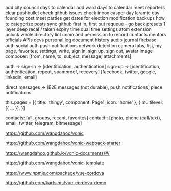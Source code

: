 add city council days to calendar
add ward days to calendar
meet reporters
clear pushbullet
check github issues
check inbox
casper day
laramie day
founding cost
meet parties
get dates for election modification
backups
how to categorize posts
sync github
first in, first out
requeue - go back
presets 1 layer deep
recal / taken
expiry time
dual time
settings
atom extension
unlock whole directory
lint command
permission to record
contacts
mentors
officials
APIs
devs
personal log
document history
audio journal
firebase
auth
social auth
push notifications
network detection
camera
tabs, list, my page, favorites, settings, write, sign in, sign up, sign out, avatar image
composer: [from, name, to, subject, message, attachments]

auth ->
	sign-in -> [identification, authentication]
	sign-up -> [identification, authentication, repeat, spamproof, recovery]
		[facebook, twitter, google, linkedin, email]

direct messages -> [E2E messages (not durable), push notifications]
piece notifications

this.pages = [{
	title: 'thingy',
	component: Page1,
	icon: 'home'
	},
	{
	multilevel: [{
		...
	}],
	}]

contacts: [all, groups, recent, favorites]
	contact:: [photo, phone (call/text), email, twitter, telegram, bitmessage]

https://github.com/wangdahoo/vonic


https://github.com/wangdahoo/vonic-webpack-starter

https://wangdahoo.github.io/vonic-documents/#/

https://github.com/wangdahoo/vonic-template

https://www.npmjs.com/package/vue-cordova

https://github.com/kartsims/vue-cordova-demo
